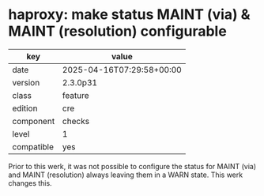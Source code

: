 [//]: # (werk v2)
# haproxy: make status MAINT (via) & MAINT (resolution) configurable

key        | value
---------- | ---
date       | 2025-04-16T07:29:58+00:00
version    | 2.3.0p31
class      | feature
edition    | cre
component  | checks
level      | 1
compatible | yes

Prior to this werk, it was not possible to configure the status for MAINT (via)
and MAINT (resolution) always leaving them in a WARN state. This werk changes this.

